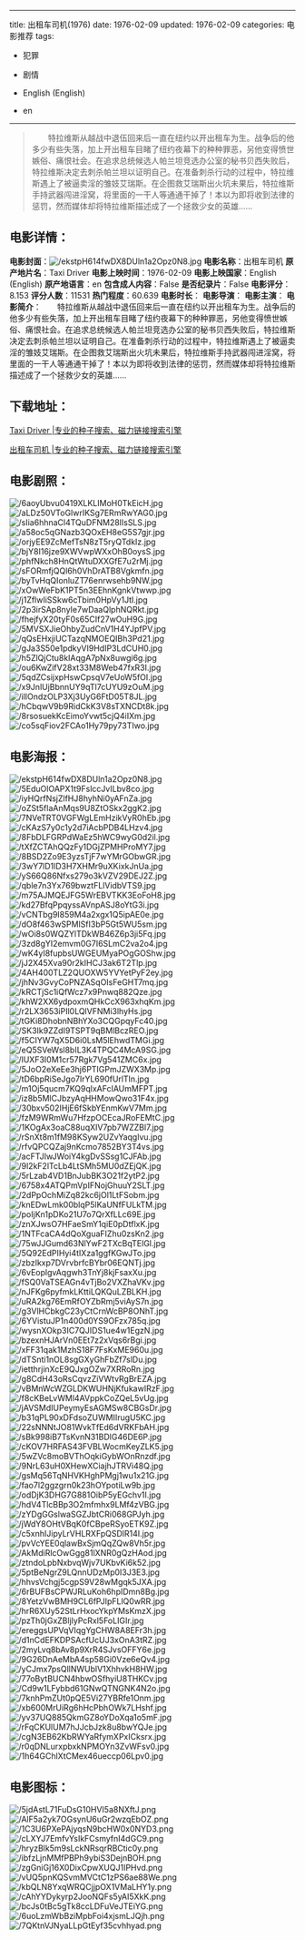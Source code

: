 
---
title: 出租车司机(1976)
date: 1976-02-09
updated: 1976-02-09
categories: 电影推荐
tags:
- 犯罪
- 剧情

- English (English)
- en
---


> 　　特拉维斯从越战中退伍回来后一直在纽约以开出租车为生。战争后的他多少有些失落，加上开出租车目睹了纽约夜幕下的种种罪恶，另他变得愤世嫉俗、痛恨社会。在追求总统候选人帕兰坦竞选办公室的秘书贝西失败后，特拉维斯决定去刺杀帕兰坦以证明自己。在准备刺杀行动的过程中，特拉维斯遇上了被逼卖淫的雏妓艾瑞斯。在企图救艾瑞斯出火坑未果后，特拉维斯手持武器闯进淫窝，将里面的一干人等通通干掉了！本以为即将收到法律的惩罚，然而媒体却将特拉维斯描述成了一个拯救少女的英雄……

## **电影详情**：

**电影封面**：<img src="https://image.tmdb.org/t/p/w200/ekstpH614fwDX8DUln1a2Opz0N8.jpg" alt="/ekstpH614fwDX8DUln1a2Opz0N8.jpg" title="/ekstpH614fwDX8DUln1a2Opz0N8.jpg">
**电影名称**：出租车司机
**原产地片名**：Taxi Driver
**电影上映时间**：1976-02-09
**电影上映国家**：English (English)
**原产地语言**：en
**包含成人内容**：False
**是否纪录片**：False
**电影评分**：8.153
**评分人数**：11531
**热门程度**：60.639
**电影时长**：
**电影导演**：
**电影主演**：
**电影简介**：　　特拉维斯从越战中退伍回来后一直在纽约以开出租车为生。战争后的他多少有些失落，加上开出租车目睹了纽约夜幕下的种种罪恶，另他变得愤世嫉俗、痛恨社会。在追求总统候选人帕兰坦竞选办公室的秘书贝西失败后，特拉维斯决定去刺杀帕兰坦以证明自己。在准备刺杀行动的过程中，特拉维斯遇上了被逼卖淫的雏妓艾瑞斯。在企图救艾瑞斯出火坑未果后，特拉维斯手持武器闯进淫窝，将里面的一干人等通通干掉了！本以为即将收到法律的惩罚，然而媒体却将特拉维斯描述成了一个拯救少女的英雄……

## **下载地址**：
[Taxi Driver |专业的种子搜索、磁力链接搜索引擎](https://movie.amd794.com:2083/?search=Taxi%20Driver&ordering=&mode=match_phrase&page_size=10&page=1)

[出租车司机 |专业的种子搜索、磁力链接搜索引擎](https://movie.amd794.com:2083/?search=%E5%87%BA%E7%A7%9F%E8%BD%A6%E5%8F%B8%E6%9C%BA&ordering=&mode=match_phrase&page_size=10&page=1)
 

## **电影剧照**：
<img src="https://image.tmdb.org/t/p/original/6aoyUbvu0419XLKLIMoH0TkEicH.jpg" alt="/6aoyUbvu0419XLKLIMoH0TkEicH.jpg" title="/6aoyUbvu0419XLKLIMoH0TkEicH.jpg"><img src="https://image.tmdb.org/t/p/original/aLDz50VToGlwrIKSg7ERmRwYAG0.jpg" alt="/aLDz50VToGlwrIKSg7ERmRwYAG0.jpg" title="/aLDz50VToGlwrIKSg7ERmRwYAG0.jpg"><img src="https://image.tmdb.org/t/p/original/sIia6hhnaCl4TQuDFNM28lIsSLS.jpg" alt="/sIia6hhnaCl4TQuDFNM28lIsSLS.jpg" title="/sIia6hhnaCl4TQuDFNM28lIsSLS.jpg"><img src="https://image.tmdb.org/t/p/original/a58oc5qGNazb3QOxEH8eG5S7gjr.jpg" alt="/a58oc5qGNazb3QOxEH8eG5S7gjr.jpg" title="/a58oc5qGNazb3QOxEH8eG5S7gjr.jpg"><img src="https://image.tmdb.org/t/p/original/orjyEE9ZcMefTsN8zT5ryQTdkIz.jpg" alt="/orjyEE9ZcMefTsN8zT5ryQTdkIz.jpg" title="/orjyEE9ZcMefTsN8zT5ryQTdkIz.jpg"><img src="https://image.tmdb.org/t/p/original/bjY8I16jze9XWVwpWXxOhB0oysS.jpg" alt="/bjY8I16jze9XWVwpWXxOhB0oysS.jpg" title="/bjY8I16jze9XWVwpWXxOhB0oysS.jpg"><img src="https://image.tmdb.org/t/p/original/phfNkch8HnQtWtuDXXGfE7u2rMj.jpg" alt="/phfNkch8HnQtWtuDXXGfE7u2rMj.jpg" title="/phfNkch8HnQtWtuDXXGfE7u2rMj.jpg"><img src="https://image.tmdb.org/t/p/original/sFORmfjQQl6h0VhDrATB8Vgkmfn.jpg" alt="/sFORmfjQQl6h0VhDrATB8Vgkmfn.jpg" title="/sFORmfjQQl6h0VhDrATB8Vgkmfn.jpg"><img src="https://image.tmdb.org/t/p/original/byTvHqQIonluZT76enrwsehb9NW.jpg" alt="/byTvHqQIonluZT76enrwsehb9NW.jpg" title="/byTvHqQIonluZT76enrwsehb9NW.jpg"><img src="https://image.tmdb.org/t/p/original/xOwWeFbK1PT5n3EEhnKgnkVtwwp.jpg" alt="/xOwWeFbK1PT5n3EEhnKgnkVtwwp.jpg" title="/xOwWeFbK1PT5n3EEhnKgnkVtwwp.jpg"><img src="https://image.tmdb.org/t/p/original/j1ZflwIiSSkw6cTbim0HpVy1JtI.jpg" alt="/j1ZflwIiSSkw6cTbim0HpVy1JtI.jpg" title="/j1ZflwIiSSkw6cTbim0HpVy1JtI.jpg"><img src="https://image.tmdb.org/t/p/original/2p3irSAp8nyIe7wDaaQlphNQRkt.jpg" alt="/2p3irSAp8nyIe7wDaaQlphNQRkt.jpg" title="/2p3irSAp8nyIe7wDaaQlphNQRkt.jpg"><img src="https://image.tmdb.org/t/p/original/fhejfyX20tyF0s65CIf27wOuH9G.jpg" alt="/fhejfyX20tyF0s65CIf27wOuH9G.jpg" title="/fhejfyX20tyF0s65CIf27wOuH9G.jpg"><img src="https://image.tmdb.org/t/p/original/5MVSXJieOhbyZudCnV1H4YJpfPV.jpg" alt="/5MVSXJieOhbyZudCnV1H4YJpfPV.jpg" title="/5MVSXJieOhbyZudCnV1H4YJpfPV.jpg"><img src="https://image.tmdb.org/t/p/original/qQsEHxjiUCTazqNMOEQIBh3Pd21.jpg" alt="/qQsEHxjiUCTazqNMOEQIBh3Pd21.jpg" title="/qQsEHxjiUCTazqNMOEQIBh3Pd21.jpg"><img src="https://image.tmdb.org/t/p/original/gJa3S50e1pdkyVI9HdIP3LdCUH0.jpg" alt="/gJa3S50e1pdkyVI9HdIP3LdCUH0.jpg" title="/gJa3S50e1pdkyVI9HdIP3LdCUH0.jpg"><img src="https://image.tmdb.org/t/p/original/h5ZlQjCtu8kIAqgA7pNx8uwgi6g.jpg" alt="/h5ZlQjCtu8kIAqgA7pNx8uwgi6g.jpg" title="/h5ZlQjCtu8kIAqgA7pNx8uwgi6g.jpg"><img src="https://image.tmdb.org/t/p/original/ou6KwZifV28xt33M8Web47fxR3I.jpg" alt="/ou6KwZifV28xt33M8Web47fxR3I.jpg" title="/ou6KwZifV28xt33M8Web47fxR3I.jpg"><img src="https://image.tmdb.org/t/p/original/5qdZCsijxpHswCpsqV7eUoW5fOI.jpg" alt="/5qdZCsijxpHswCpsqV7eUoW5fOI.jpg" title="/5qdZCsijxpHswCpsqV7eUoW5fOI.jpg"><img src="https://image.tmdb.org/t/p/original/x9JnlUjBbnnUY9qTl7cUYU9zOuM.jpg" alt="/x9JnlUjBbnnUY9qTl7cUYU9zOuM.jpg" title="/x9JnlUjBbnnUY9qTl7cUYU9zOuM.jpg"><img src="https://image.tmdb.org/t/p/original/illOndzOLP3Xj3UyG6FtD05T8JL.jpg" alt="/illOndzOLP3Xj3UyG6FtD05T8JL.jpg" title="/illOndzOLP3Xj3UyG6FtD05T8JL.jpg"><img src="https://image.tmdb.org/t/p/original/hCbqwV9b9RidCkK3V8sTXNCDt8k.jpg" alt="/hCbqwV9b9RidCkK3V8sTXNCDt8k.jpg" title="/hCbqwV9b9RidCkK3V8sTXNCDt8k.jpg"><img src="https://image.tmdb.org/t/p/original/8rsosuekKcEimoYvwt5cjQ4iIXm.jpg" alt="/8rsosuekKcEimoYvwt5cjQ4iIXm.jpg" title="/8rsosuekKcEimoYvwt5cjQ4iIXm.jpg"><img src="https://image.tmdb.org/t/p/original/co5sqFiov2FCAo1Hy79py73TIwo.jpg" alt="/co5sqFiov2FCAo1Hy79py73TIwo.jpg" title="/co5sqFiov2FCAo1Hy79py73TIwo.jpg">

## **电影海报**：
<img src="https://image.tmdb.org/t/p/original/ekstpH614fwDX8DUln1a2Opz0N8.jpg" alt="/ekstpH614fwDX8DUln1a2Opz0N8.jpg" title="/ekstpH614fwDX8DUln1a2Opz0N8.jpg"><img src="https://image.tmdb.org/t/p/original/5EduOlOAPX1t9FslccJvILbv8co.jpg" alt="/5EduOlOAPX1t9FslccJvILbv8co.jpg" title="/5EduOlOAPX1t9FslccJvILbv8co.jpg"><img src="https://image.tmdb.org/t/p/original/iyHQrfNsjZlfHJ8hyhNi0yAFnZa.jpg" alt="/iyHQrfNsjZlfHJ8hyhNi0yAFnZa.jpg" title="/iyHQrfNsjZlfHJ8hyhNi0yAFnZa.jpg"><img src="https://image.tmdb.org/t/p/original/oZSt5flaAnMqs9U8ZtOSkx2ggK2.jpg" alt="/oZSt5flaAnMqs9U8ZtOSkx2ggK2.jpg" title="/oZSt5flaAnMqs9U8ZtOSkx2ggK2.jpg"><img src="https://image.tmdb.org/t/p/original/7NVeTRT0VGFWgLEmHzikVyR0hEb.jpg" alt="/7NVeTRT0VGFWgLEmHzikVyR0hEb.jpg" title="/7NVeTRT0VGFWgLEmHzikVyR0hEb.jpg"><img src="https://image.tmdb.org/t/p/original/cKAzS7y0c1y2d7iAcbPDB4LHzv4.jpg" alt="/cKAzS7y0c1y2d7iAcbPDB4LHzv4.jpg" title="/cKAzS7y0c1y2d7iAcbPDB4LHzv4.jpg"><img src="https://image.tmdb.org/t/p/original/8FbDLFGRPdWaEz5hWC9wyG0d2il.jpg" alt="/8FbDLFGRPdWaEz5hWC9wyG0d2il.jpg" title="/8FbDLFGRPdWaEz5hWC9wyG0d2il.jpg"><img src="https://image.tmdb.org/t/p/original/tXfZCTAhQQzFy1DGjZPMHProMY7.jpg" alt="/tXfZCTAhQQzFy1DGjZPMHProMY7.jpg" title="/tXfZCTAhQQzFy1DGjZPMHProMY7.jpg"><img src="https://image.tmdb.org/t/p/original/8BSD2Zo9E3yzsTjF7wYMrGObwGR.jpg" alt="/8BSD2Zo9E3yzsTjF7wYMrGObwGR.jpg" title="/8BSD2Zo9E3yzsTjF7wYMrGObwGR.jpg"><img src="https://image.tmdb.org/t/p/original/3wY7lD1lD3H7XHMr9uXKixkJnUa.jpg" alt="/3wY7lD1lD3H7XHMr9uXKixkJnUa.jpg" title="/3wY7lD1lD3H7XHMr9uXKixkJnUa.jpg"><img src="https://image.tmdb.org/t/p/original/yS66Q86Nfxs279o3kVZV29DEJ2Z.jpg" alt="/yS66Q86Nfxs279o3kVZV29DEJ2Z.jpg" title="/yS66Q86Nfxs279o3kVZV29DEJ2Z.jpg"><img src="https://image.tmdb.org/t/p/original/qble7n3Yx769bwztFLlVidbVTS9.jpg" alt="/qble7n3Yx769bwztFLlVidbVTS9.jpg" title="/qble7n3Yx769bwztFLlVidbVTS9.jpg"><img src="https://image.tmdb.org/t/p/original/m75AJMQEJFG5WrEBVTKK3EoFoH8.jpg" alt="/m75AJMQEJFG5WrEBVTKK3EoFoH8.jpg" title="/m75AJMQEJFG5WrEBVTKK3EoFoH8.jpg"><img src="https://image.tmdb.org/t/p/original/kd27BfqPpqyssAVnpASJ8oYtG3i.jpg" alt="/kd27BfqPpqyssAVnpASJ8oYtG3i.jpg" title="/kd27BfqPpqyssAVnpASJ8oYtG3i.jpg"><img src="https://image.tmdb.org/t/p/original/vCNTbg9I859M4a2xgx1Q5ipAE0e.jpg" alt="/vCNTbg9I859M4a2xgx1Q5ipAE0e.jpg" title="/vCNTbg9I859M4a2xgx1Q5ipAE0e.jpg"><img src="https://image.tmdb.org/t/p/original/dO8f463wSPMlSfI3bP5Gt5WU5sm.jpg" alt="/dO8f463wSPMlSfI3bP5Gt5WU5sm.jpg" title="/dO8f463wSPMlSfI3bP5Gt5WU5sm.jpg"><img src="https://image.tmdb.org/t/p/original/wOi8s0WQZYlTDkWB46Z6p3ji5Fq.jpg" alt="/wOi8s0WQZYlTDkWB46Z6p3ji5Fq.jpg" title="/wOi8s0WQZYlTDkWB46Z6p3ji5Fq.jpg"><img src="https://image.tmdb.org/t/p/original/3zd8gYI2emvm0G7I6SLmC2va2o4.jpg" alt="/3zd8gYI2emvm0G7I6SLmC2va2o4.jpg" title="/3zd8gYI2emvm0G7I6SLmC2va2o4.jpg"><img src="https://image.tmdb.org/t/p/original/wK4yI8fupbsUWGEUMyaPOgGOShw.jpg" alt="/wK4yI8fupbsUWGEUMyaPOgGOShw.jpg" title="/wK4yI8fupbsUWGEUMyaPOgGOShw.jpg"><img src="https://image.tmdb.org/t/p/original/jJ2X45Xva90r2kIHCJ3ak6T2Tlp.jpg" alt="/jJ2X45Xva90r2kIHCJ3ak6T2Tlp.jpg" title="/jJ2X45Xva90r2kIHCJ3ak6T2Tlp.jpg"><img src="https://image.tmdb.org/t/p/original/4AH400TLZ2QUOXW5YVYetPyF2ey.jpg" alt="/4AH400TLZ2QUOXW5YVYetPyF2ey.jpg" title="/4AH400TLZ2QUOXW5YVYetPyF2ey.jpg"><img src="https://image.tmdb.org/t/p/original/jhNv3GvyCoPNZASqOIsFeGHT7mq.jpg" alt="/jhNv3GvyCoPNZASqOIsFeGHT7mq.jpg" title="/jhNv3GvyCoPNZASqOIsFeGHT7mq.jpg"><img src="https://image.tmdb.org/t/p/original/kRCTjSc1iQfWcz7x9Pnwq882Qze.jpg" alt="/kRCTjSc1iQfWcz7x9Pnwq882Qze.jpg" title="/kRCTjSc1iQfWcz7x9Pnwq882Qze.jpg"><img src="https://image.tmdb.org/t/p/original/khW2XX6ydpoxmQHkCcX963xhqKm.jpg" alt="/khW2XX6ydpoxmQHkCcX963xhqKm.jpg" title="/khW2XX6ydpoxmQHkCcX963xhqKm.jpg"><img src="https://image.tmdb.org/t/p/original/r2LX3653iPIl0LQlVFNMi3lhyHs.jpg" alt="/r2LX3653iPIl0LQlVFNMi3lhyHs.jpg" title="/r2LX3653iPIl0LQlVFNMi3lhyHs.jpg"><img src="https://image.tmdb.org/t/p/original/tGKi8DhobnNBhYXo3CQGpqyFc40.jpg" alt="/tGKi8DhobnNBhYXo3CQGpqyFc40.jpg" title="/tGKi8DhobnNBhYXo3CQGpqyFc40.jpg"><img src="https://image.tmdb.org/t/p/original/SK3Ik9ZZdI9TSPT9qBMlBczREO.jpg" alt="/SK3Ik9ZZdI9TSPT9qBMlBczREO.jpg" title="/SK3Ik9ZZdI9TSPT9qBMlBczREO.jpg"><img src="https://image.tmdb.org/t/p/original/f5CIYW7qX5D6i0LsM5lEhwdTMGi.jpg" alt="/f5CIYW7qX5D6i0LsM5lEhwdTMGi.jpg" title="/f5CIYW7qX5D6i0LsM5lEhwdTMGi.jpg"><img src="https://image.tmdb.org/t/p/original/eQ5SVeWsl8bIL3K4TPQC4McA9SG.jpg" alt="/eQ5SVeWsl8bIL3K4TPQC4McA9SG.jpg" title="/eQ5SVeWsl8bIL3K4TPQC4McA9SG.jpg"><img src="https://image.tmdb.org/t/p/original/lUXF3I0M1cr57Rgk7Vg541ZMC6x.jpg" alt="/lUXF3I0M1cr57Rgk7Vg541ZMC6x.jpg" title="/lUXF3I0M1cr57Rgk7Vg541ZMC6x.jpg"><img src="https://image.tmdb.org/t/p/original/5JoO2eXeEe3hj6PTIGPmJZWX3Mp.jpg" alt="/5JoO2eXeEe3hj6PTIGPmJZWX3Mp.jpg" title="/5JoO2eXeEe3hj6PTIGPmJZWX3Mp.jpg"><img src="https://image.tmdb.org/t/p/original/tD6bpRiSeJgo7lrYL690fUrlTln.jpg" alt="/tD6bpRiSeJgo7lrYL690fUrlTln.jpg" title="/tD6bpRiSeJgo7lrYL690fUrlTln.jpg"><img src="https://image.tmdb.org/t/p/original/m1Oj5qucm7KQ9qlxAFcIAUmMFPT.jpg" alt="/m1Oj5qucm7KQ9qlxAFcIAUmMFPT.jpg" title="/m1Oj5qucm7KQ9qlxAFcIAUmMFPT.jpg"><img src="https://image.tmdb.org/t/p/original/iz8b5MlCJbzyAqHHMowQwo31F4x.jpg" alt="/iz8b5MlCJbzyAqHHMowQwo31F4x.jpg" title="/iz8b5MlCJbzyAqHHMowQwo31F4x.jpg"><img src="https://image.tmdb.org/t/p/original/30bxv502IHjE6fSkbYEnmKwV7Mm.jpg" alt="/30bxv502IHjE6fSkbYEnmKwV7Mm.jpg" title="/30bxv502IHjE6fSkbYEnmKwV7Mm.jpg"><img src="https://image.tmdb.org/t/p/original/fzM9WRmWu7HfzpOCEcaJRoFEMtC.jpg" alt="/fzM9WRmWu7HfzpOCEcaJRoFEMtC.jpg" title="/fzM9WRmWu7HfzpOCEcaJRoFEMtC.jpg"><img src="https://image.tmdb.org/t/p/original/1KOgAx3oaC88uqXIV7pb7WZZBl7.jpg" alt="/1KOgAx3oaC88uqXIV7pb7WZZBl7.jpg" title="/1KOgAx3oaC88uqXIV7pb7WZZBl7.jpg"><img src="https://image.tmdb.org/t/p/original/rSnXt8m1fM98KSyw2UZvYaqglvu.jpg" alt="/rSnXt8m1fM98KSyw2UZvYaqglvu.jpg" title="/rSnXt8m1fM98KSyw2UZvYaqglvu.jpg"><img src="https://image.tmdb.org/t/p/original/rfvQPCQZaj9nKcmo7852BY3T4vs.jpg" alt="/rfvQPCQZaj9nKcmo7852BY3T4vs.jpg" title="/rfvQPCQZaj9nKcmo7852BY3T4vs.jpg"><img src="https://image.tmdb.org/t/p/original/acFTJIwJWoiY4kgDvSSsg1CJFAb.jpg" alt="/acFTJIwJWoiY4kgDvSSsg1CJFAb.jpg" title="/acFTJIwJWoiY4kgDvSSsg1CJFAb.jpg"><img src="https://image.tmdb.org/t/p/original/9l2kF2lTcLb4LtSMh5MU0dZEjQK.jpg" alt="/9l2kF2lTcLb4LtSMh5MU0dZEjQK.jpg" title="/9l2kF2lTcLb4LtSMh5MU0dZEjQK.jpg"><img src="https://image.tmdb.org/t/p/original/5rLzab4VD1BnJubBK3O21f2ytP2.jpg" alt="/5rLzab4VD1BnJubBK3O21f2ytP2.jpg" title="/5rLzab4VD1BnJubBK3O21f2ytP2.jpg"><img src="https://image.tmdb.org/t/p/original/6758x4ATQPmVpIFNojGhuuY2SLT.jpg" alt="/6758x4ATQPmVpIFNojGhuuY2SLT.jpg" title="/6758x4ATQPmVpIFNojGhuuY2SLT.jpg"><img src="https://image.tmdb.org/t/p/original/2dPpOchMiZq82kc6jOl1LtFSobm.jpg" alt="/2dPpOchMiZq82kc6jOl1LtFSobm.jpg" title="/2dPpOchMiZq82kc6jOl1LtFSobm.jpg"><img src="https://image.tmdb.org/t/p/original/knEDwLmk00blqP5lKaUNfFULkTM.jpg" alt="/knEDwLmk00blqP5lKaUNfFULkTM.jpg" title="/knEDwLmk00blqP5lKaUNfFULkTM.jpg"><img src="https://image.tmdb.org/t/p/original/poIjKn1pDKo21U7o7QrXfLLc69E.jpg" alt="/poIjKn1pDKo21U7o7QrXfLLc69E.jpg" title="/poIjKn1pDKo21U7o7QrXfLLc69E.jpg"><img src="https://image.tmdb.org/t/p/original/znXJwsO7HFaeSmY1qiE0pDtflxK.jpg" alt="/znXJwsO7HFaeSmY1qiE0pDtflxK.jpg" title="/znXJwsO7HFaeSmY1qiE0pDtflxK.jpg"><img src="https://image.tmdb.org/t/p/original/1NTFcaCA4dQoXguaFIZhu0zsKn2.jpg" alt="/1NTFcaCA4dQoXguaFIZhu0zsKn2.jpg" title="/1NTFcaCA4dQoXguaFIZhu0zsKn2.jpg"><img src="https://image.tmdb.org/t/p/original/75wJJGumd63NlYwF2TXcBqTElGl.jpg" alt="/75wJJGumd63NlYwF2TXcBqTElGl.jpg" title="/75wJJGumd63NlYwF2TXcBqTElGl.jpg"><img src="https://image.tmdb.org/t/p/original/5Q92EdPIHyi4tIXza1ggfKGwJTo.jpg" alt="/5Q92EdPIHyi4tIXza1ggfKGwJTo.jpg" title="/5Q92EdPIHyi4tIXza1ggfKGwJTo.jpg"><img src="https://image.tmdb.org/t/p/original/zbzIkxp7DVrvbrfcBYbr06EQNTj.jpg" alt="/zbzIkxp7DVrvbrfcBYbr06EQNTj.jpg" title="/zbzIkxp7DVrvbrfcBYbr06EQNTj.jpg"><img src="https://image.tmdb.org/t/p/original/6vEoplgvAqgwh3TnYj8kjFsaxXu.jpg" alt="/6vEoplgvAqgwh3TnYj8kjFsaxXu.jpg" title="/6vEoplgvAqgwh3TnYj8kjFsaxXu.jpg"><img src="https://image.tmdb.org/t/p/original/fSQ0VaTSEAGn4vTjBo2VXZhaVKv.jpg" alt="/fSQ0VaTSEAGn4vTjBo2VXZhaVKv.jpg" title="/fSQ0VaTSEAGn4vTjBo2VXZhaVKv.jpg"><img src="https://image.tmdb.org/t/p/original/nJFKg6pyfmkLKttiLQKQuLZBLKH.jpg" alt="/nJFKg6pyfmkLKttiLQKQuLZBLKH.jpg" title="/nJFKg6pyfmkLKttiLQKQuLZBLKH.jpg"><img src="https://image.tmdb.org/t/p/original/uRA2kg76EmRfOYZbRmj5viAyS7n.jpg" alt="/uRA2kg76EmRfOYZbRmj5viAyS7n.jpg" title="/uRA2kg76EmRfOYZbRmj5viAyS7n.jpg"><img src="https://image.tmdb.org/t/p/original/g3VlHCbkgC23yCtCrnWcBP8ONhT.jpg" alt="/g3VlHCbkgC23yCtCrnWcBP8ONhT.jpg" title="/g3VlHCbkgC23yCtCrnWcBP8ONhT.jpg"><img src="https://image.tmdb.org/t/p/original/6YVistuJP1n400d0YS9OFzx785q.jpg" alt="/6YVistuJP1n400d0YS9OFzx785q.jpg" title="/6YVistuJP1n400d0YS9OFzx785q.jpg"><img src="https://image.tmdb.org/t/p/original/wysnXOkp3IC7QJIDS1ue4w1EgzN.jpg" alt="/wysnXOkp3IC7QJIDS1ue4w1EgzN.jpg" title="/wysnXOkp3IC7QJIDS1ue4w1EgzN.jpg"><img src="https://image.tmdb.org/t/p/original/bzexnHJArVn0EEt7z2xVqs6rBgi.jpg" alt="/bzexnHJArVn0EEt7z2xVqs6rBgi.jpg" title="/bzexnHJArVn0EEt7z2xVqs6rBgi.jpg"><img src="https://image.tmdb.org/t/p/original/xFF31qak1MzhS18F7FsKxME960u.jpg" alt="/xFF31qak1MzhS18F7FsKxME960u.jpg" title="/xFF31qak1MzhS18F7FsKxME960u.jpg"><img src="https://image.tmdb.org/t/p/original/dTSnti1nOL8sgGXyGhFbZf7slDu.jpg" alt="/dTSnti1nOL8sgGXyGhFbZf7slDu.jpg" title="/dTSnti1nOL8sgGXyGhFbZf7slDu.jpg"><img src="https://image.tmdb.org/t/p/original/ietthrjinXcE9QJxgOZw7XRRoRn.jpg" alt="/ietthrjinXcE9QJxgOZw7XRRoRn.jpg" title="/ietthrjinXcE9QJxgOZw7XRRoRn.jpg"><img src="https://image.tmdb.org/t/p/original/g8CdH43oRsCqvzZiVWtvRgBrEZA.jpg" alt="/g8CdH43oRsCqvzZiVWtvRgBrEZA.jpg" title="/g8CdH43oRsCqvzZiVWtvRgBrEZA.jpg"><img src="https://image.tmdb.org/t/p/original/vBMnWcWZGLDKWUHNjKfukawIRzF.jpg" alt="/vBMnWcWZGLDKWUHNjKfukawIRzF.jpg" title="/vBMnWcWZGLDKWUHNjKfukawIRzF.jpg"><img src="https://image.tmdb.org/t/p/original/f8cKBeLvWMl4AVppkCoZQeL5vUg.jpg" alt="/f8cKBeLvWMl4AVppkCoZQeL5vUg.jpg" title="/f8cKBeLvWMl4AVppkCoZQeL5vUg.jpg"><img src="https://image.tmdb.org/t/p/original/jAVSMdIUPeymyEsAGMSw8CBGsDr.jpg" alt="/jAVSMdIUPeymyEsAGMSw8CBGsDr.jpg" title="/jAVSMdIUPeymyEsAGMSw8CBGsDr.jpg"><img src="https://image.tmdb.org/t/p/original/b31qPL90xDFdsoZUWMIIrugU5KC.jpg" alt="/b31qPL90xDFdsoZUWMIIrugU5KC.jpg" title="/b31qPL90xDFdsoZUWMIIrugU5KC.jpg"><img src="https://image.tmdb.org/t/p/original/22sNNNtJO81WvkTfEd6dVRKFbAH.jpg" alt="/22sNNNtJO81WvkTfEd6dVRKFbAH.jpg" title="/22sNNNtJO81WvkTfEd6dVRKFbAH.jpg"><img src="https://image.tmdb.org/t/p/original/sBk998iB7TsKvnN31BDlG46DE6P.jpg" alt="/sBk998iB7TsKvnN31BDlG46DE6P.jpg" title="/sBk998iB7TsKvnN31BDlG46DE6P.jpg"><img src="https://image.tmdb.org/t/p/original/cKOV7HRFAS43FVBLWocmKeyZLK5.jpg" alt="/cKOV7HRFAS43FVBLWocmKeyZLK5.jpg" title="/cKOV7HRFAS43FVBLWocmKeyZLK5.jpg"><img src="https://image.tmdb.org/t/p/original/5wZVc8moBVThOqkiGybWOnRnzdf.jpg" alt="/5wZVc8moBVThOqkiGybWOnRnzdf.jpg" title="/5wZVc8moBVThOqkiGybWOnRnzdf.jpg"><img src="https://image.tmdb.org/t/p/original/9NrL63uH0XHewXCiajhJTRVi48Q.jpg" alt="/9NrL63uH0XHewXCiajhJTRVi48Q.jpg" title="/9NrL63uH0XHewXCiajhJTRVi48Q.jpg"><img src="https://image.tmdb.org/t/p/original/gsMq56TqNHVKHghPMgj1wu1x21G.jpg" alt="/gsMq56TqNHVKHghPMgj1wu1x21G.jpg" title="/gsMq56TqNHVKHghPMgj1wu1x21G.jpg"><img src="https://image.tmdb.org/t/p/original/fao7l2ggzgrn0k23hOYpotiLw9b.jpg" alt="/fao7l2ggzgrn0k23hOYpotiLw9b.jpg" title="/fao7l2ggzgrn0k23hOYpotiLw9b.jpg"><img src="https://image.tmdb.org/t/p/original/odDjK3DHG7G881OibP5yEGchv1I.jpg" alt="/odDjK3DHG7G881OibP5yEGchv1I.jpg" title="/odDjK3DHG7G881OibP5yEGchv1I.jpg"><img src="https://image.tmdb.org/t/p/original/hdV4TlcBBp3O2mfmhx9LMf4zVBG.jpg" alt="/hdV4TlcBBp3O2mfmhx9LMf4zVBG.jpg" title="/hdV4TlcBBp3O2mfmhx9LMf4zVBG.jpg"><img src="https://image.tmdb.org/t/p/original/zYDgGGslwaSGZJbtCRi068GPJyh.jpg" alt="/zYDgGGslwaSGZJbtCRi068GPJyh.jpg" title="/zYDgGGslwaSGZJbtCRi068GPJyh.jpg"><img src="https://image.tmdb.org/t/p/original/jWdY8OHtVBqK0fCBpeRSyoETK9Z.jpg" alt="/jWdY8OHtVBqK0fCBpeRSyoETK9Z.jpg" title="/jWdY8OHtVBqK0fCBpeRSyoETK9Z.jpg"><img src="https://image.tmdb.org/t/p/original/c5xnhIJipyLrVHLRXFpQSDlR14I.jpg" alt="/c5xnhIJipyLrVHLRXFpQSDlR14I.jpg" title="/c5xnhIJipyLrVHLRXFpQSDlR14I.jpg"><img src="https://image.tmdb.org/t/p/original/pvVcYEE0qlawBxSjmQqZQw8Vh5r.jpg" alt="/pvVcYEE0qlawBxSjmQqZQw8Vh5r.jpg" title="/pvVcYEE0qlawBxSjmQqZQw8Vh5r.jpg"><img src="https://image.tmdb.org/t/p/original/AkMdiRlcOwGgg81lXNR0gQzHAod.jpg" alt="/AkMdiRlcOwGgg81lXNR0gQzHAod.jpg" title="/AkMdiRlcOwGgg81lXNR0gQzHAod.jpg"><img src="https://image.tmdb.org/t/p/original/ztndoLpbNxbvqWjv7UKbvKi6k52.jpg" alt="/ztndoLpbNxbvqWjv7UKbvKi6k52.jpg" title="/ztndoLpbNxbvqWjv7UKbvKi6k52.jpg"><img src="https://image.tmdb.org/t/p/original/5ptBeNgrZ9LQnnUDzMp0I3J3E3.jpg" alt="/5ptBeNgrZ9LQnnUDzMp0I3J3E3.jpg" title="/5ptBeNgrZ9LQnnUDzMp0I3J3E3.jpg"><img src="https://image.tmdb.org/t/p/original/hhvsVchgj5cgpS9V28wMgqk5JXA.jpg" alt="/hhvsVchgj5cgpS9V28wMgqk5JXA.jpg" title="/hhvsVchgj5cgpS9V28wMgqk5JXA.jpg"><img src="https://image.tmdb.org/t/p/original/6rBUFBsCPWJRLuKoh6hpIDmn8Bg.jpg" alt="/6rBUFBsCPWJRLuKoh6hpIDmn8Bg.jpg" title="/6rBUFBsCPWJRLuKoh6hpIDmn8Bg.jpg"><img src="https://image.tmdb.org/t/p/original/8YetzVwBMH9CL6fPJIpFLlQ0wRR.jpg" alt="/8YetzVwBMH9CL6fPJIpFLlQ0wRR.jpg" title="/8YetzVwBMH9CL6fPJIpFLlQ0wRR.jpg"><img src="https://image.tmdb.org/t/p/original/hrR6XUy52StLrHxocYkpYMsKmzX.jpg" alt="/hrR6XUy52StLrHxocYkpYMsKmzX.jpg" title="/hrR6XUy52StLrHxocYkpYMsKmzX.jpg"><img src="https://image.tmdb.org/t/p/original/pzTh0jGxZBljlyPcRxl5FoLIGIr.jpg" alt="/pzTh0jGxZBljlyPcRxl5FoLIGIr.jpg" title="/pzTh0jGxZBljlyPcRxl5FoLIGIr.jpg"><img src="https://image.tmdb.org/t/p/original/ereggsUPVqVIqgYgCHW8A8EFr3h.jpg" alt="/ereggsUPVqVIqgYgCHW8A8EFr3h.jpg" title="/ereggsUPVqVIqgYgCHW8A8EFr3h.jpg"><img src="https://image.tmdb.org/t/p/original/d1nCdEFKDPSAcfUcUJ3xOnA3tRZ.jpg" alt="/d1nCdEFKDPSAcfUcUJ3xOnA3tRZ.jpg" title="/d1nCdEFKDPSAcfUcUJ3xOnA3tRZ.jpg"><img src="https://image.tmdb.org/t/p/original/2myLvq8bAv8p9XrR4SJvsOFFY6e.jpg" alt="/2myLvq8bAv8p9XrR4SJvsOFFY6e.jpg" title="/2myLvq8bAv8p9XrR4SJvsOFFY6e.jpg"><img src="https://image.tmdb.org/t/p/original/9G26DnAeMbA4sp58Gi0Vze6eQv4.jpg" alt="/9G26DnAeMbA4sp58Gi0Vze6eQv4.jpg" title="/9G26DnAeMbA4sp58Gi0Vze6eQv4.jpg"><img src="https://image.tmdb.org/t/p/original/yCJmx7psQllNWUblV1XhhvkH8HW.jpg" alt="/yCJmx7psQllNWUblV1XhhvkH8HW.jpg" title="/yCJmx7psQllNWUblV1XhhvkH8HW.jpg"><img src="https://image.tmdb.org/t/p/original/77oBytBUCN4hbwOSfhyiU8THKCv.jpg" alt="/77oBytBUCN4hbwOSfhyiU8THKCv.jpg" title="/77oBytBUCN4hbwOSfhyiU8THKCv.jpg"><img src="https://image.tmdb.org/t/p/original/Cd9w1LFybbd61GNwQTNGNK4N2o.jpg" alt="/Cd9w1LFybbd61GNwQTNGNK4N2o.jpg" title="/Cd9w1LFybbd61GNwQTNGNK4N2o.jpg"><img src="https://image.tmdb.org/t/p/original/7knhPmZUt0pQE5Vi27YBRfe1Onm.jpg" alt="/7knhPmZUt0pQE5Vi27YBRfe1Onm.jpg" title="/7knhPmZUt0pQE5Vi27YBRfe1Onm.jpg"><img src="https://image.tmdb.org/t/p/original/xb600MrUiRg6hHcPbhOWk7LHshf.jpg" alt="/xb600MrUiRg6hHcPbhOWk7LHshf.jpg" title="/xb600MrUiRg6hHcPbhOWk7LHshf.jpg"><img src="https://image.tmdb.org/t/p/original/yv37UQ885QkmGZ8oYDoXqa1o5mF.jpg" alt="/yv37UQ885QkmGZ8oYDoXqa1o5mF.jpg" title="/yv37UQ885QkmGZ8oYDoXqa1o5mF.jpg"><img src="https://image.tmdb.org/t/p/original/rFqCKUlUM7hJJcbJzk8u8bwYQJe.jpg" alt="/rFqCKUlUM7hJJcbJzk8u8bwYQJe.jpg" title="/rFqCKUlUM7hJJcbJzk8u8bwYQJe.jpg"><img src="https://image.tmdb.org/t/p/original/cgN3EB62KbRWYaRfymXPxICksrx.jpg" alt="/cgN3EB62KbRWYaRfymXPxICksrx.jpg" title="/cgN3EB62KbRWYaRfymXPxICksrx.jpg"><img src="https://image.tmdb.org/t/p/original/r0qDNLurxpbxkNPMOYn3ZvWFsv0.jpg" alt="/r0qDNLurxpbxkNPMOYn3ZvWFsv0.jpg" title="/r0qDNLurxpbxkNPMOYn3ZvWFsv0.jpg"><img src="https://image.tmdb.org/t/p/original/1h64GChlXtCMex46ueccp06Lpv0.jpg" alt="/1h64GChlXtCMex46ueccp06Lpv0.jpg" title="/1h64GChlXtCMex46ueccp06Lpv0.jpg">

## **电影图标**：
<img src="https://image.tmdb.org/t/p/original/5jdAstL71FuDsG10HVI5a8NXftJ.png" alt="/5jdAstL71FuDsG10HVI5a8NXftJ.png" title="/5jdAstL71FuDsG10HVI5a8NXftJ.png"><img src="https://image.tmdb.org/t/p/original/AlF5a2yk7OGsynU6uGr2wzqEbOZ.png" alt="/AlF5a2yk7OGsynU6uGr2wzqEbOZ.png" title="/AlF5a2yk7OGsynU6uGr2wzqEbOZ.png"><img src="https://image.tmdb.org/t/p/original/1C3U6PXePAjyqsN9bcHW0x0NYD3.png" alt="/1C3U6PXePAjyqsN9bcHW0x0NYD3.png" title="/1C3U6PXePAjyqsN9bcHW0x0NYD3.png"><img src="https://image.tmdb.org/t/p/original/cLXYJ7EmfvYsIkFCsmyfnI4dGC9.png" alt="/cLXYJ7EmfvYsIkFCsmyfnI4dGC9.png" title="/cLXYJ7EmfvYsIkFCsmyfnI4dGC9.png"><img src="https://image.tmdb.org/t/p/original/hryzBlk5m9sLckNRsqrRBCtic0y.png" alt="/hryzBlk5m9sLckNRsqrRBCtic0y.png" title="/hryzBlk5m9sLckNRsqrRBCtic0y.png"><img src="https://image.tmdb.org/t/p/original/ibfzLjnMMfPBPh9ybiS3DejnBOH.png" alt="/ibfzLjnMMfPBPh9ybiS3DejnBOH.png" title="/ibfzLjnMMfPBPh9ybiS3DejnBOH.png"><img src="https://image.tmdb.org/t/p/original/zgGniGj16X0DixCpwXUQJ1IPHvd.png" alt="/zgGniGj16X0DixCpwXUQJ1IPHvd.png" title="/zgGniGj16X0DixCpwXUQJ1IPHvd.png"><img src="https://image.tmdb.org/t/p/original/vUQ5pnKQSvmMVCtC1zPS6ae88We.png" alt="/vUQ5pnKQSvmMVCtC1zPS6ae88We.png" title="/vUQ5pnKQSvmMVCtC1zPS6ae88We.png"><img src="https://image.tmdb.org/t/p/original/kbQLN8YxqWRQCjjpOX1VMaLHY1y.png" alt="/kbQLN8YxqWRQCjjpOX1VMaLHY1y.png" title="/kbQLN8YxqWRQCjjpOX1VMaLHY1y.png"><img src="https://image.tmdb.org/t/p/original/cAhYYDykyrp2JooNQFs5yAI5XkK.png" alt="/cAhYYDykyrp2JooNQFs5yAI5XkK.png" title="/cAhYYDykyrp2JooNQFs5yAI5XkK.png"><img src="https://image.tmdb.org/t/p/original/bcJs0tBc5gTk8ccLDFuVeJTEiYG.png" alt="/bcJs0tBc5gTk8ccLDFuVeJTEiYG.png" title="/bcJs0tBc5gTk8ccLDFuVeJTEiYG.png"><img src="https://image.tmdb.org/t/p/original/6uoLzmWbBziMpbFoi4xjsmLJQjh.png" alt="/6uoLzmWbBziMpbFoi4xjsmLJQjh.png" title="/6uoLzmWbBziMpbFoi4xjsmLJQjh.png"><img src="https://image.tmdb.org/t/p/original/7QKtnVJNyaLLpGtEyf35cvhhyad.png" alt="/7QKtnVJNyaLLpGtEyf35cvhhyad.png" title="/7QKtnVJNyaLLpGtEyf35cvhhyad.png">
